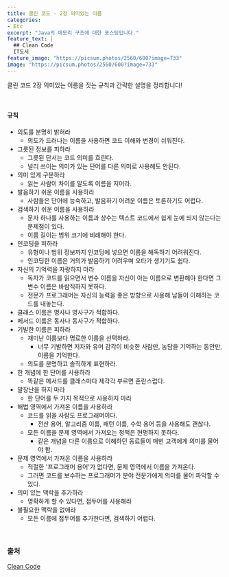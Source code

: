 ```yaml
---
title: 클린 코드 - 2장 의미있는 이름
categories:
- Etc
excerpt: "Java의 메모리 구조에 대한 포스팅입니다."
feature_text: |
  ## Clean Code
  IT도서
feature_image: "https://picsum.photos/2560/600?image=733"
image: "https://picsum.photos/2560/600?image=733"
---
```

클린 코드 2장 의미있는 이름을 짓는 규칙과 간략한 설명을 정리합니다!

<br>

#### 규칙
- 의도를 분명히 밝혀라
	- 의도가 드러나는 이름을 사용하면 코드 이해와 변경이 쉬워진다.
- 그릇된 정보를 피하라
	- 그릇된 단서는 코드 의미를 흐린다.
	- 널리 쓰이는 의미가 있는 단어를 다른 의미로 사용해도 안된다.
- 의미 있게 구분하라
	- 읽는 사람이 차이를 알도록 이름을 지어라.
- 발음하기 쉬운 이름을 사용하라
	- 사람들은 단어에 능숙하고, 발음하기 어려운 이름은 토론하기도 어렵다.
- 검색하기 쉬운 이름을 사용하라
	- 문자 하나를 사용하는 이름과 상수는 텍스트 코드에서 쉽게 눈에 띄지 않는다는 문제점이 있다.
	- 이름 길이는 범위 크기에 비례해야 한다.
- 인코딩을 피하라
	- 유형이나 범위 정보까지 인코딩에 넣으면 이름을 해독하기 어려워진다.
	- 인코딩한 이름은 거의가 발음하기 어려우며 오타가 생기기도 쉽다.
- 자신의 기억력을 자랑하지 마라
	- 독자가 코드를 읽으면서 변수 이름을 자신이 아는 이름으로 변환해야 한다면 그 변수 이름은 바람직하지 못하다. 
	- 전문가 프로그래머는 자신의 능력을 좋은 방향으로 사용해 남들이 이해하는 코드를 내놓는다.
- 클래스 이름은 명사나 명사구가 적합하다.
- 메서드 이름은 동사나 동사구가 적합하다.
- 기발한 이름은 피하라
	- 재미난 이름보다 명료한 이름을 선택하라.
		- 너무 기발하면 저자와 유머 감각이 비슷한 사람만, 농담을 기억하는 동안만, 이름을 기억한다.
	- 의도를 분명하고 솔직하게 표현하라.
- 한 개념에 한 단어를 사용하라
	- 똑같은 메서드를 클래스마다 제각각 부르면 혼란스럽다.
- 말장난을 하지 마라
	- 한 단어를 두 가지 목적으로 사용하지 마라
- 해법 영역에서 가져온 이름을 사용하라
	- 코드를 읽을 사람도 프로그래머이다.
		- 전산 용어, 알고리즘 이름, 패턴 이름, 수학 용어 등을 사용해도 괜찮다.
	- 모든 이름을 문제 영역에서 가져오는 정책은 현명하지 못하다.
		- 같은 개념을 다른 이름으로 이해하던 동료들이 매번 고객에게 의미를 물어야 함.
- 문제 영역에서 가져온 이름을 사용하라
	- 적절한 '프로그래머 용어'가 없다면, 문제 영역에서 이름을 가져온다.
	- 그러면 코드를 보수하는 프로그래머가 분야 전문가에게 의미를 물어 파악할 수 있다.
- 의미 있는 맥락을 추가하라
	- 명확하게 할 수 있다면, 접두어를 사용해라
- 불필요한 맥락을 없애라
	- 모든 이름에 접두어를 추가한다면, 검색하기 어렵다.

<br>

### 출처
[Clean Code](https://book.naver.com/bookdb/book_detail.nhn?bid=7390287) 
